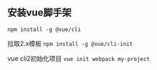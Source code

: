 ## 安装vue脚手架
`npm install -g @vue/cli`

拉取2.x模板
`npm install -g @vue/cli-init`

vue cli2初始化项目
`vue init webpack my-project`